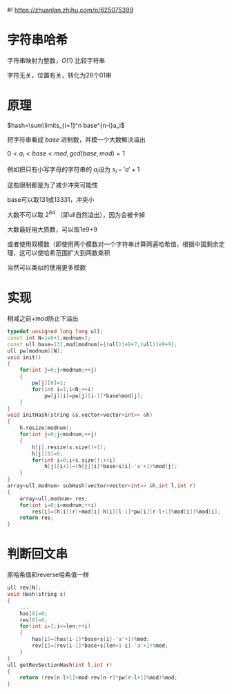 #! https://zhuanlan.zhihu.com/p/625075399
# 字符串哈希
字符串映射为整数，$O(1)$ 比较字符串

字符无关，位置有关，转化为26个01串
# 原理
$hash=\sum\limits_{i=1}^n base^{n-i}a_i$

把字符串看成 $base$ 进制数，并模一个大数解决溢出

$0<a_i<base<mod,gcd(base,mod)=1$

例如把只有小写字母的字符串的 $a_i$设为 $s_i-'a'+1$

这些限制都是为了减少冲突可能性

base可以取131或13331，冲突小

大数不可以取 $2^{64}$ （即ull自然溢出），因为会被卡掉

大数最好用大质数，可以取1e9+9

或者使用双模数（即使用两个模数对一个字符串计算两遍哈希值，根据中国剩余定理，这可以使哈希范围扩大到两数乘积

当然可以类似的使用更多模数
# 实现
相减之前+mod防止下溢出
```cpp
typedef unsigned long long ull;
const int N=1e6+1,modnum=2;
const ull base=131,mod[modnum]={(ull)1e8+7,(ull)1e9+9};
ull pw[modnum][N];
void init()
{
    for(int j=0;j<modnum;++j)
    {
        pw[j][0]=1;
        for(int i=1;i<N;++i)
            pw[j][i]=pw[j][i-1]*base%mod[j];
    }
}
void initHash(string &s,vector<vector<int>> &h)
{
    h.resize(modnum);
    for(int j=0;j<modnum;++j)
    {
        h[j].resize(s.size()+1);
        h[j][0]=0;
        for(int i=0;i<s.size();++i)
            h[j][i+1]=(h[j][i]*base+s[i]-'a'+1)%mod[j];
    }
}
array<ull,modnum> subHash(vector<vector<int>> &h,int l,int r)
{
    array<ull,modnum> res;
    for(int i=0;i<modnum;++i)
        res[i]=(h[i][r]+mod[i]-h[i][l-1]*pw[i][r-l+1]%mod[i])%mod[i];
    return res;
}
```
# 判断回文串
原哈希值和reverse哈希值一样
```cpp
ull rev[N];
void Hash(string s)
{
    ...
    has[0]=0;
    rev[0]=0;
    for(int i=1;i<=len;++i)
    {
        has[i]=(has[i-1]*base+s[i]-'a'+1)%mod;
        rev[i]=(rev[i-1]*base+s[len+1-i]-'a'+1)%mod;
    }
}
ull getRevSectionHash(int l,int r)
{
    return (rev[n-l+1]+mod-rev[n-r]*pw[r-l+1]%mod)%mod;
}
```